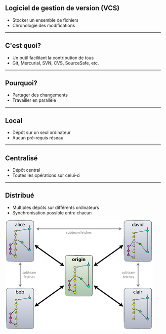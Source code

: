 ## Logiciel de gestion de version (VCS)

- Stocker un ensemble de fichiers
- Chronologie des modifications

---

## C'est quoi?

- Un outil facilitant la contribution de tous
- Git, Mercurial, SVN, CVS, SourceSafe, etc.

---

## Pourquoi?

- Partager des changements
- Travailler en parallèle

---

## Local

- Dépôt sur un seul ordinateur
- Aucun pré-requis réseau

---

## Centralisé

- Dépôt central
- Toutes les opérations sur celui-ci

---

## Distribué

- Multiples dépôts sur différents ordinateurs
- Synchronisation possible entre chacun

![Gestion de version avec dépôts distribués](resources/distributed.png)
